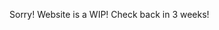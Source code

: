 Sorry! Website is a WIP! Check back in 3 weeks!



<script src="http://code.jquery.com/jquery-1.4.2.min.js"></script>
<script>
function remCred () {
    var x = document.getElementsByClassName("site-footer-credits");
    x[0].remove();
}
  
setTimeout(() => { remCred; }, 1000);

remCred()
</script>
